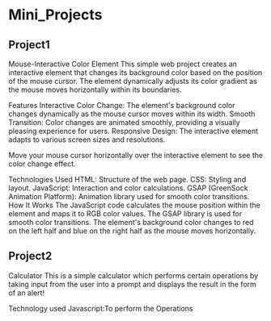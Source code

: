 # Mini_Projects

##  Project1
Mouse-Interactive Color Element
This simple web project creates an interactive element that changes its background color based on the position of the mouse cursor. The element dynamically adjusts its color gradient as the mouse moves horizontally within its boundaries.

Features
Interactive Color Change: The element's background color changes dynamically as the mouse cursor moves within its width.
Smooth Transition: Color changes are animated smoothly, providing a visually pleasing experience for users.
Responsive Design: The interactive element adapts to various screen sizes and resolutions.

Move your mouse cursor horizontally over the interactive element to see the color change effect.

Technologies Used
HTML: Structure of the web page.
CSS: Styling and layout.
JavaScript: Interaction and color calculations.
GSAP (GreenSock Animation Platform): Animation library used for smooth color transitions.
How It Works
The JavaScript code calculates the mouse position within the element and maps it to RGB color values. The GSAP library is used for smooth color transitions. The element's background color changes to red on the left half and blue on the right half as the mouse moves horizontally.

## Project2
Calculator 
This is a simple calculator which performs certain operations by taking input from the user into a prompt and displays the result in the form of an alert!

Technology used 
Javascript:To perform the Operations 
